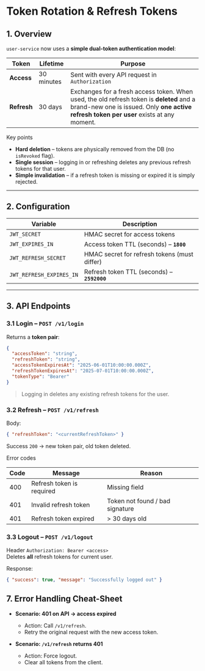 # Token Rotation & Refresh Tokens

## 1. Overview
`user-service` now uses a **simple dual-token authentication model**:

| Token        | Lifetime   | Purpose                                          |
|--------------|------------|--------------------------------------------------|
| **Access**   | 30 minutes | Sent with every API request in `Authorization`   |
| **Refresh**  | 30 days    | Exchanges for a fresh access token. When used, the old refresh token is **deleted** and a brand-new one is issued. Only **one active refresh token per user** exists at any moment.

Key points  
* **Hard deletion** – tokens are physically removed from the DB (no `isRevoked` flag).  
* **Single session** – logging in or refreshing deletes any previous refresh tokens for that user.  
* **Simple invalidation** – if a refresh token is missing or expired it is simply rejected.

---

## 2. Configuration

| Variable             | Description                                           |
|----------------------|-------------------------------------------------------|
| `JWT_SECRET`         | HMAC secret for access tokens                         |
| `JWT_EXPIRES_IN`     | Access token TTL (seconds) – **`1800`**               |
| `JWT_REFRESH_SECRET` | HMAC secret for refresh tokens (must differ)          |
| `JWT_REFRESH_EXPIRES_IN` | Refresh token TTL (seconds) – **`2592000`**               |

---

## 3. API Endpoints

### 3.1 Login – `POST /v1/login`

Returns a **token pair**:

```json
{
  "accessToken": "string",
  "refreshToken": "string",
  "accessTokenExpiresAt": "2025-06-01T10:00:00.000Z",
  "refreshTokenExpiresAt": "2025-07-01T10:00:00.000Z",
  "tokenType": "Bearer"
}
```

> Logging in deletes any existing refresh tokens for the user.

### 3.2 Refresh – `POST /v1/refresh`

Body:
```json
{ "refreshToken": "<currentRefreshToken>" }
```

Success `200` → new token pair, old token deleted.

Error codes  

| Code | Message                      | Reason                         |
|------|------------------------------|--------------------------------|
| 400  | Refresh token is required    | Missing field                  |
| 401  | Invalid refresh token        | Token not found / bad signature|
| 401  | Refresh token expired        | > 30 days old                  |

### 3.3 Logout – `POST /v1/logout`

Header `Authorization: Bearer <access>`  
Deletes **all** refresh tokens for current user.

Response:
```json
{ "success": true, "message": "Successfully logged out" }
```


## 7. Error Handling Cheat-Sheet

- **Scenario: 401 on API → access expired**  
  - Action: Call `/v1/refresh`.  
  - Retry the original request with the new access token.

- **Scenario: `/v1/refresh` returns 401**  
  - Action: Force logout.  
  - Clear all tokens from the client.

